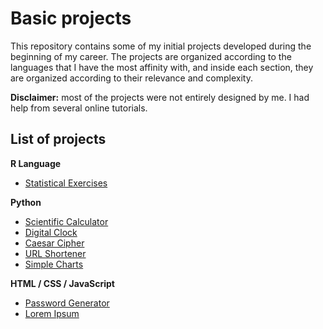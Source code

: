 # Basic projects

This repository contains some of my initial projects developed during the beginning of my career. The projects are organized according to the languages that I have the most affinity with, and inside each section, they are organized according to their relevance and complexity. 

**Disclaimer:** most of the projects were not entirely designed by me. I had help from several online tutorials.

## List of projects

**R Language**
* [Statistical Exercises](https://github.com/math-reis/basic-projects/tree/main/statistical-exercises)

**Python**
* [Scientific Calculator](https://github.com/math-reis/basic-projects/tree/main/scientific-calculator)
* [Digital Clock](https://github.com/math-reis/basic-projects/tree/main/digital-clock)
* [Caesar Cipher](https://github.com/math-reis/basic-projects/tree/main/caesar-cipher)
* [URL Shortener](https://github.com/math-reis/basic-projects/tree/main/URL-shortener)
* [Simple Charts](https://github.com/math-reis/basic-projects/tree/main/simple-charts)

**HTML / CSS / JavaScript**
* [Password Generator](https://github.com/math-reis/basic-projects/tree/main/password-generator)
* [Lorem Ipsum](https://github.com/math-reis/basic-projects/tree/main/lorem-ipsum)
